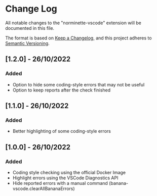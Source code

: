 # Change Log

All notable changes to the "norminette-vscode" extension will be documented in this file.

The format is based on [Keep a Changelog](https://keepachangelog.com/en/1.0.0/),
and this project adheres to [Semantic Versioning](https://semver.org/spec/v2.0.0.html).

## [1.2.0] - 26/10/2022
### Added
- Option to hide some coding-style errors that may not be useful
- Option to keep reports after the check finished  

## [1.1.0] - 26/10/2022
### Added
- Better highlighting of some coding-style errors 

## [1.0.0] - 26/10/2022
### Added
- Coding style checking using the official Docker Image
- Highlight errors using the VSCode Diagnostics API
- Hide reported errors with a manual command (banana-vscode.clearAllBananaErrors)